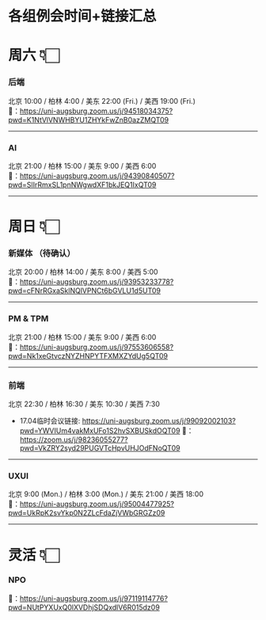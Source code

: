 # 各组例会时间+链接汇总

# 周六 👇🏻

### 后端
北京 10:00 / 柏林 4:00 / 美东 22:00 (Fri.) / 美西 19:00 (Fri.)  
🔗：https://uni-augsburg.zoom.us/j/94518034375?pwd=K1NtVlVNWHBYU1ZHYkFwZnB0azZMQT09

---
### AI
北京 21:00 / 柏林 15:00 / 美东 9:00 / 美西 6:00   
🔗：https://uni-augsburg.zoom.us/j/94390840507?pwd=SlIrRmxSL1pnNWgwdXF1bkJEQ1IxQT09

---

# 周日 👇🏻
### 新媒体 （待确认）
北京 20:00 / 柏林 14:00 / 美东 8:00 / 美西 5:00  
🔗：https://uni-augsburg.zoom.us/j/93953233778?pwd=cFNrRGxaSklNQlVPNCt6bGVLU1d5UT09  

---
### PM & TPM
北京 21:00 / 柏林 15:00 / 美东 9:00 / 美西 6:00  
🔗：https://uni-augsburg.zoom.us/j/97553606558?pwd=Nk1xeGtvczNYZHNPYTFXMXZYdUg5QT09

---
### 前端
北京 22:30 / 柏林 16:30 / 美东 10:30 / 美西 7:30  
* 17.04临时会议链接: https://uni-augsburg.zoom.us/j/99092002103?pwd=YWVIUm4vakMxUFo1S2hvSXBUSkdOQT09
🔗：https://zoom.us/j/98236055277?pwd=VkZRY2syd29PUGVTcHpvUHJOdFNoQT09

---
### UXUI
北京 9:00 (Mon.) / 柏林 3:00 (Mon.) / 美东 21:00 / 美西 18:00  
🔗：https://uni-augsburg.zoom.us/j/95004477925?pwd=UkRpK2svYkp0N2ZLcFdaZjVWbGRGZz09

---
# 灵活 👇🏻
### NPO  
🔗：https://uni-augsburg.zoom.us/j/97119114776?pwd=NUtPYXUxQ0lXVDhjSDQxdlV6R015dz09


